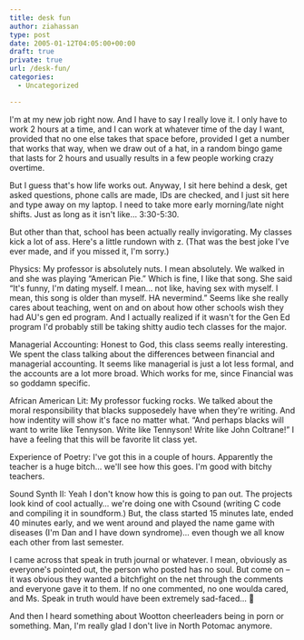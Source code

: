 ```yaml
---
title: desk fun
author: ziahassan
type: post
date: 2005-01-12T04:05:00+00:00
draft: true
private: true
url: /desk-fun/
categories:
  - Uncategorized

---
```

I&apos;m at my new job right now. And I have to say I really love it. I only have to work 2 hours at a time, and I can work at whatever time of the day I want, provided that no one else takes that space before, provided I get a number that works that way, when we draw out of a hat, in a random bingo game that lasts for 2 hours and usually results in a few people working crazy overtime.

But I guess that&apos;s how life works out. Anyway, I sit here behind a desk, get asked questions, phone calls are made, IDs are checked, and I just sit here and type away on my laptop. I need to take more early morning/late night shifts. Just as long as it isn&apos;t like&#8230; 3:30-5:30. 

But other than that, school has been actually really invigorating. My classes kick a lot of ass. Here&apos;s a little rundown with z. (That was the best joke I&apos;ve ever made, and if you missed it, I&apos;m sorry.) 

Physics: My professor is absolutely nuts. I mean absolutely. We walked in and she was playing &#8220;American Pie.&#8221; Which is fine, I like that song. She said &#8220;It&apos;s funny, I&apos;m dating myself. I mean&#8230; not like, having sex with myself. I mean, this song is older than myself. HA nevermind.&#8221; Seems like she really cares about teaching, went on and on about how other schools wish they had AU&apos;s gen ed program. And I actually realized if it wasn&apos;t for the Gen Ed program I&apos;d probably still be taking shitty audio tech classes for the major. 

Managerial Accounting: Honest to God, this class seems really interesting. We spent the class talking about the differences between financial and managerial accounting. It seems like managerial is just a lot less formal, and the accounts are a lot more broad. Which works for me, since Financial was so goddamn specific. 

African American Lit: My professor fucking rocks. We talked about the moral responsibility that blacks supposedely have when they&apos;re writing. And how indentity will show it&apos;s face no matter what. &#8220;And perhaps blacks will want to write like Tennyson. Write like Tennyson! Write like John Coltrane!&#8221; I have a feeling that this will be favorite lit class yet.

Experience of Poetry: I&apos;ve got this in a couple of hours. Apparently the teacher is a huge bitch&#8230; we&apos;ll see how this goes. I&apos;m good with bitchy teachers.

Sound Synth II: Yeah I don&apos;t know how this is going to pan out. The projects look kind of cool actually&#8230; we&apos;re doing one with Csound (writing C code and compiling it in soundform.) But, the class started 15 minutes late, ended 40 minutes early, and we went around and played the name game with diseases (I&apos;m Dan and I have down syndrome)&#8230; even though we all know each other from last semester.

I came across that speak in truth journal or whatever. I mean, obviously as everyone&apos;s pointed out, the person who posted has no soul. But come on &#8211; it was obvious they wanted a bitchfight on the net through the comments and everyone gave it to them. If no one commented, no one woulda cared, and Ms. Speak in truth would have been extremely sad-faced&#8230; 🙁

And then I heard something about Wootton cheerleaders being in porn or something. Man, I&apos;m really glad I don&apos;t live in North Potomac anymore.